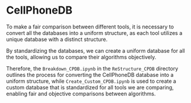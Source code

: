 # CellPhoneDB

To make a fair comparison between different tools, it is necessary to convert all the databases into a uniform structure, as each tool utilizes a unique database with a distinct structure.

By standardizing the databases, we can create a uniform database for all the tools, allowing us to compare their algorithms objectively.

Therefore, the `Breakdown_CPDB.ipynb` in the `ReStructure_CPDB` directory outlines the process for converting the CellPhoneDB database into a uniform structure, while `Create_Custom_CPDB.ipynb` is used to create a custom database that is standardized for all tools we are comparing, enabling fair and objective comparisons between algorithms.
